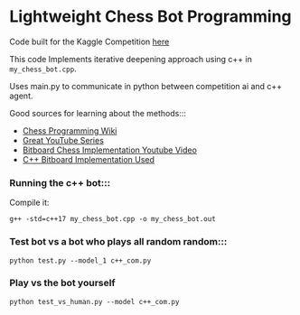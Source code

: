 # Lightweight Chess Bot Programming

Code built for the Kaggle Competition [here](https://www.kaggle.com/competitions/fide-google-efficiency-chess-ai-challenge)

This code Implements iterative deepening approach using c++ in ```my_chess_bot.cpp```. 

Uses main.py to communicate in python between competition ai and c++ agent. 

Good sources for learning about the methods:::
- [Chess Programming Wiki](https://www.chessprogramming.org/Main_Page)
- [Great YouTube Series](https://www.youtube.com/watch?v=_vqlIPDR2TU&list=PLFt_AvWsXl0cvHyu32ajwh2qU1i6hl77c)
- [Bitboard Chess Implementation Youtube Video](https://www.youtube.com/watch?v=QUNP-UjujBM&list=PLmN0neTso3Jxh8ZIylk74JpwfiWNI76Cs&index=1)
- [C++ Bitboard Implementation Used](https://github.com/Disservin/chess-library?tab=readme-ov-file)

### Running the c++ bot:::
Compile it:

```g++ -std=c++17 my_chess_bot.cpp -o my_chess_bot.out```

### Test bot vs a bot who plays all random random:::

```python test.py --model_1 c++_com.py```

### Play vs the bot yourself
```python test_vs_human.py --model c++_com.py```


